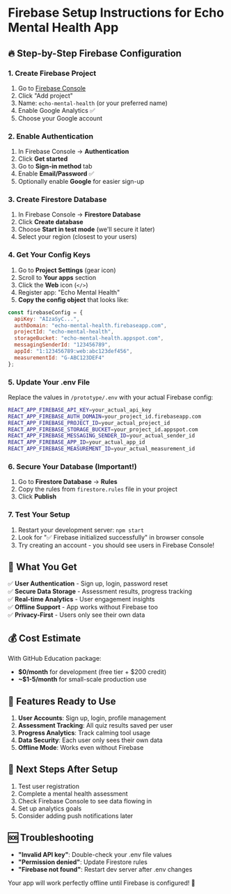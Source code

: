 # Firebase Setup Instructions for Echo Mental Health App

## 🔥 Step-by-Step Firebase Configuration

### 1. Create Firebase Project
1. Go to [Firebase Console](https://console.firebase.google.com/)
2. Click "Add project"
3. Name: `echo-mental-health` (or your preferred name)
4. Enable Google Analytics ✅
5. Choose your Google account

### 2. Enable Authentication
1. In Firebase Console → **Authentication**
2. Click **Get started**
3. Go to **Sign-in method** tab
4. Enable **Email/Password** ✅
5. Optionally enable **Google** for easier sign-up

### 3. Create Firestore Database
1. In Firebase Console → **Firestore Database**
2. Click **Create database**
3. Choose **Start in test mode** (we'll secure it later)
4. Select your region (closest to your users)

### 4. Get Your Config Keys
1. Go to **Project Settings** (gear icon)
2. Scroll to **Your apps** section
3. Click the **Web** icon (`</>`)
4. Register app: "Echo Mental Health"
5. **Copy the config object** that looks like:

```javascript
const firebaseConfig = {
  apiKey: "AIzaSyC...",
  authDomain: "echo-mental-health.firebaseapp.com",
  projectId: "echo-mental-health",
  storageBucket: "echo-mental-health.appspot.com",
  messagingSenderId: "123456789",
  appId: "1:123456789:web:abc123def456",
  measurementId: "G-ABC123DEF4"
};
```

### 5. Update Your .env File
Replace the values in `/prototype/.env` with your actual Firebase config:

```bash
REACT_APP_FIREBASE_API_KEY=your_actual_api_key
REACT_APP_FIREBASE_AUTH_DOMAIN=your_project_id.firebaseapp.com
REACT_APP_FIREBASE_PROJECT_ID=your_actual_project_id
REACT_APP_FIREBASE_STORAGE_BUCKET=your_project_id.appspot.com
REACT_APP_FIREBASE_MESSAGING_SENDER_ID=your_actual_sender_id
REACT_APP_FIREBASE_APP_ID=your_actual_app_id
REACT_APP_FIREBASE_MEASUREMENT_ID=your_actual_measurement_id
```

### 6. Secure Your Database (Important!)
1. Go to **Firestore Database** → **Rules**
2. Copy the rules from `firestore.rules` file in your project
3. Click **Publish**

### 7. Test Your Setup
1. Restart your development server: `npm start`
2. Look for "✅ Firebase initialized successfully" in browser console
3. Try creating an account - you should see users in Firebase Console!

## 🎯 What You Get

✅ **User Authentication** - Sign up, login, password reset  
✅ **Secure Data Storage** - Assessment results, progress tracking  
✅ **Real-time Analytics** - User engagement insights  
✅ **Offline Support** - App works without Firebase too  
✅ **Privacy-First** - Users only see their own data  

## 💰 Cost Estimate

With GitHub Education package:
- **$0/month** for development (free tier + $200 credit)
- **~$1-5/month** for small-scale production use

## 🔧 Features Ready to Use

1. **User Accounts**: Sign up, login, profile management
2. **Assessment Tracking**: All quiz results saved per user
3. **Progress Analytics**: Track calming tool usage
4. **Data Security**: Each user only sees their own data
5. **Offline Mode**: Works even without Firebase

## 🚀 Next Steps After Setup

1. Test user registration
2. Complete a mental health assessment
3. Check Firebase Console to see data flowing in
4. Set up analytics goals
5. Consider adding push notifications later

## 🆘 Troubleshooting

- **"Invalid API key"**: Double-check your .env file values
- **"Permission denied"**: Update Firestore rules
- **"Firebase not found"**: Restart dev server after .env changes

Your app will work perfectly offline until Firebase is configured! 🎉
